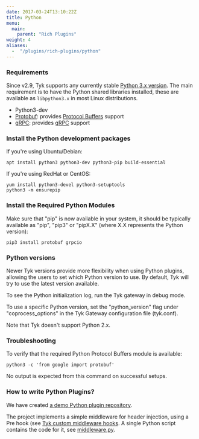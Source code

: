 ```yaml
---
date: 2017-03-24T13:10:22Z
title: Python
menu:
  main:
    parent: "Rich Plugins"
weight: 4
aliases: 
  -  "/plugins/rich-plugins/python"
---
```

### Requirements

Since v2.9, Tyk supports any currently stable [Python 3.x version](https://www.python.org/downloads/). The main requirement is to have the Python shared libraries installed, these are available as `libpython3.x` in most Linux distributions.

* Python3-dev
* [Protobuf](https://pypi.org/project/protobuf/): provides [Protocol Buffers](https://developers.google.com/protocol-buffers/) support 
* [gRPC](https://pypi.org/project/grpcio/): provides [gRPC](http://www.grpc.io/) support

### Install the Python development packages

If you're using Ubuntu/Debian:

```{.copyWrapper}
apt install python3 python3-dev python3-pip build-essential
```

If you're using RedHat or CentOS:

```{.copyWrapper}
yum install python3-devel python3-setuptools
python3 -m ensurepip
```

### Install the Required Python Modules

Make sure that "pip" is now available in your system, it should be typically available as "pip", "pip3" or "pipX.X" (where X.X represents the Python version):

```{.copyWrapper}
pip3 install protobuf grpcio
```

### Python versions

Newer Tyk versions provide more flexibility when using Python plugins, allowing the users to set which Python version to use. By default, Tyk will try to use the latest version available.

To see the Python initialization log, run the Tyk gateway in debug mode.

To use a specific Python version, set the "python_version" flag under "coprocess_options" in the Tyk Gateway configuration file (tyk.conf).

Note that Tyk doesn't support Python 2.x.

### Troubleshooting

To verify that the required Python Protocol Buffers module is available:

```{.copyWrapper}
python3 -c 'from google import protobuf'
```

No output is expected from this command on successful setups.

### How to write Python Plugins?

We have created [a demo Python plugin repository](https://github.com/TykTechnologies/tyk-plugin-demo-python).


The project implements a simple middleware for header injection, using a Pre hook (see [Tyk custom middleware hooks](/docs/plugins/rich-plugins/rich-plugins-work/#coprocess-dispatcher---hooks). A single Python script contains the code for it, see [middleware.py](https://github.com/TykTechnologies/tyk-plugin-demo-python/blob/master/middleware.py).
